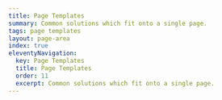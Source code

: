 ```yaml
---
title: Page Templates
summary: Common solutions which fit onto a single page.
tags: page templates
layout: page-area
index: true
eleventyNavigation:
  key: Page Templates
  title: Page Templates
  order: 11
  excerpt: Common solutions which fit onto a single page.
---
```

